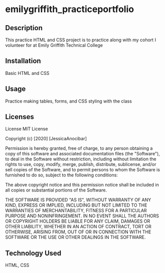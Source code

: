 # emilygriffith_practiceportfolio


## Description
This practice HTML and CSS project is to practice along with my cohort I volunteer for at Emily Griffith Technical College

## Installation
Basic HTML and CSS

## Usage
Practice making tables, forms, and CSS styling with the class

## Licenses
License
MIT License

Copyright (c) [2020] [JessicaAnocibar]

Permission is hereby granted, free of charge, to any person obtaining a copy of this software and associated documentation files (the "Software"), to deal in the Software without restriction, including without limitation the rights to use, copy, modify, merge, publish, distribute, sublicense, and/or sell copies of the Software, and to permit persons to whom the Software is furnished to do so, subject to the following conditions:

The above copyright notice and this permission notice shall be included in all copies or substantial portions of the Software.

THE SOFTWARE IS PROVIDED "AS IS", WITHOUT WARRANTY OF ANY KIND, EXPRESS OR IMPLIED, INCLUDING BUT NOT LIMITED TO THE WARRANTIES OF MERCHANTABILITY, FITNESS FOR A PARTICULAR PURPOSE AND NONINFRINGEMENT. IN NO EVENT SHALL THE AUTHORS OR COPYRIGHT HOLDERS BE LIABLE FOR ANY CLAIM, DAMAGES OR OTHER LIABILITY, WHETHER IN AN ACTION OF CONTRACT, TORT OR OTHERWISE, ARISING FROM, OUT OF OR IN CONNECTION WITH THE SOFTWARE OR THE USE OR OTHER DEALINGS IN THE SOFTWARE.


## Technology Used
HTML, CSS
